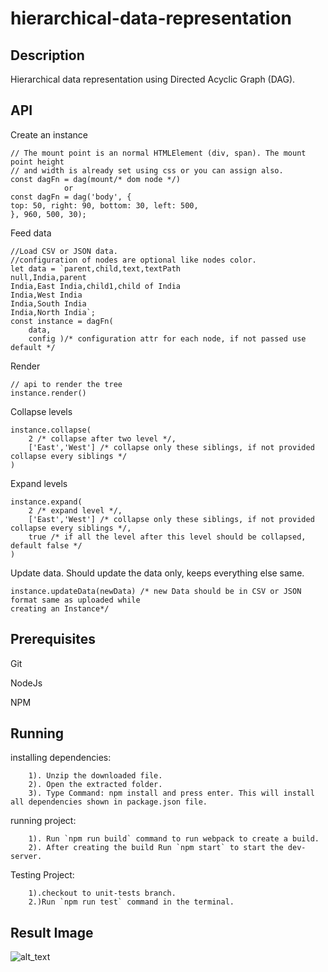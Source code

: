 # hierarchical-data-representation

## Description
Hierarchical data representation using Directed Acyclic Graph (DAG). 

## API

Create an instance

    // The mount point is an normal HTMLElement (div, span). The mount point height
    // and width is already set using css or you can assign also.
    const dagFn = dag(mount/* dom node */)
                or
    const dagFn = dag('body', {
    top: 50, right: 90, bottom: 30, left: 500,
    }, 960, 500, 30);


Feed data
 
    //Load CSV or JSON data.
    //configuration of nodes are optional like nodes color.
    let data = `parent,child,text,textPath
    null,India,parent
    India,East India,child1,child of India
    India,West India
    India,South India
    India,North India`; 
    const instance = dagFn(
    	data, 
    	config )/* configuration attr for each node, if not passed use default */ 

Render

    // api to render the tree
    instance.render()

Collapse levels

    instance.collapse(
    	2 /* collapse after two level */, 
    	['East','West'] /* collapse only these siblings, if not provided collapse every siblings */
    )

Expand levels

    instance.expand(
    	2 /* expand level */, 
    	['East','West'] /* collapse only these siblings, if not provided collapse every siblings */, 
    	true /* if all the level after this level should be collapsed, default false */
    )

Update data. Should update the data only, keeps everything else same.

    instance.updateData(newData) /* new Data should be in CSV or JSON format same as uploaded while 
    creating an Instance*/

## Prerequisites

Git

NodeJs

NPM

## Running

  installing dependencies:
```
    1). Unzip the downloaded file.
    2). Open the extracted folder. 
    3). Type Command: npm install and press enter. This will install all dependencies shown in package.json file.
```
  running project:
```
    1). Run `npm run build` command to run webpack to create a build.
    2). After creating the build Run `npm start` to start the dev-server.
```
  Testing Project:
```
    1).checkout to unit-tests branch.
    2.)Run `npm run test` command in the terminal.
```
## Result Image
![alt_text](https://i.imgur.com/2vvFuhQ.png)

